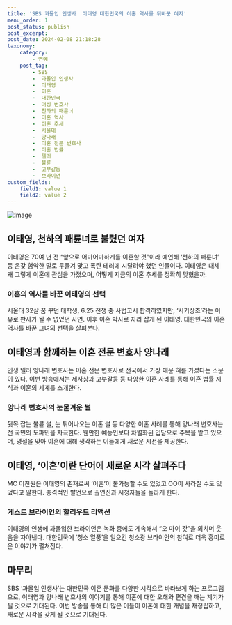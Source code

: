 ```yaml
---
title: 'SBS 과몰입 인생사  이태영 대한민국의 이혼 역사를 뒤바꾼 여자'
menu_order: 1
post_status: publish
post_excerpt: 
post_date: 2024-02-08 21:18:28
taxonomy:
    category:
        - 연예
    post_tag:
        - SBS
        -  과몰입 인생사
        -  이태영
        -  이혼
        -  대한민국
        -  여성 변호사
        -  천하의 패륜녀
        -  이혼 역사
        -  이혼 추세
        -  서울대
        -  양나래
        -  이혼 전문 변호사
        -  이혼 법률
        -  텔러
        -  불륜
        -  고부갈등
        -  브라이언
custom_fields:
    field1: value 1
    field2: value 2
---
```


![Image](https://ssl.pstatic.net/mimgnews/image/468/2024/02/08/0001029301_001_20240208163102458.jpg?type=w540)

## 이태영, 천하의 패륜녀로 불렸던 여자
이태영은 70여 년 전 “앞으로 어마어마하게들 이혼할 것”이라 예언해 ‘천하의 패륜녀’ 등 온갖 험악한 말로 두들겨 맞고 폭탄 테러에 시달려야 했던 인물이다. 이태영은 대체 왜 그렇게 이혼에 관심을 가졌으며, 어떻게 지금의 이혼 추세를 정확히 맞혔을까.
### 이혼의 역사를 바꾼 이태영의 선택
서울대 32살 꿈 꾸던 대학생, 6.25 전쟁 중 사법고시 합격하였지만, ‘시기상조’라는 이유로 판사가 될 수 없었던 사연. 이후 이혼 박사로 자리 잡게 된 이태영. 대한민국의 이혼 역사를 바꾼 그녀의 선택을 살펴본다.
## 이태영과 함께하는 이혼 전문 변호사 양나래
인생 텔러 양나래 변호사는 이혼 전문 변호사로 전국에서 가장 매운 혀를 가졌다는 소문이 있다. 이번 방송에서는 제사상과 고부갈등 등 다양한 이혼 사례를 통해 이혼 법률 지식과 이혼의 세계를 소개한다.
### 양나래 변호사의 눈물겨운 썰
뒷목 잡는 불륜 썰, 눈 튀어나오는 이혼 썰 등 다양한 이혼 사례를 통해 양나래 변호사는 전 국민의 도파민을 자극한다. 웬만한 예능인보다 차별화된 입담으로 주목을 받고 있으며, 명절을 맞아 이혼에 대해 생각하는 이들에게 새로운 시선을 제공한다.
## 이태영, ‘이혼’이란 단어에 새로운 시각 살펴주다
MC 이찬원은 이태영의 존재로써 ‘이혼’이 불가능할 수도 있었고 OO이 사라질 수도 있었다고 말한다. 충격적인 발언으로 출연진과 시청자들을 놀라게 한다.
### 게스트 브라이언의 할리우드 리액션
이태영의 인생에 과몰입한 브라이언은 녹화 중에도 계속해서 “오 마이 갓”을 외치며 웃음을 자아낸다. 대한민국에 ‘청소 열풍’을 일으킨 청소광 브라이언의 참여로 더욱 흥미로운 이야기가 펼쳐진다.
## 마무리
SBS ‘과몰입 인생사’는 대한민국 이혼 문화를 다양한 시각으로 바라보게 하는 프로그램으로, 이태영과 양나래 변호사의 이야기를 통해 이혼에 대한 오해와 편견을 깨는 계기가 될 것으로 기대된다. 이번 방송을 통해 더 많은 이들이 이혼에 대한 개념을 재정립하고, 새로운 시각을 갖게 될 것으로 기대된다.
